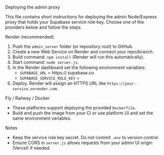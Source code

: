 Deploying the admin proxy

This file contains short instructions for deploying the admin Node/Express proxy that holds your Supabase
service role key. Choose one of the providers below and follow the steps.

Render (recommended)
1. Push the `admin_server` folder (or repository root) to GitHub.
2. Create a new Web Service on Render and connect your repo/branch.
3. Build command: `npm install` (Render will run this automatically).
4. Start command: `node server.js`.
5. In the Render dashboard set the following environment variables:
   - `SUPABASE_URL` = https://<your-project>.supabase.co
   - `SUPABASE_SERVICE_ROLE_KEY` = <your service role key>
6. Deploy. Render will assign an HTTPS URL like `https://your-service.onrender.com`.

Fly / Railway / Docker
- These platforms support deploying the provided `Dockerfile`.
- Build and push the image from your CI or use platform UI and set the same environment variables.

Notes
- Keep the service role key secret. Do not commit `.env` to version control.
- Ensure CORS in `server.js` allows requests from your admin UI origin (Vercel) if needed.
